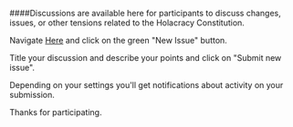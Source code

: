 ####Discussions are available here for participants to discuss changes, issues, or other tensions related to the Holacracy Constitution. 

Navigate <a href="https://github.com/holacracyone/Holacracy-Constitution/issues" target="_blank">Here</a> and click on the green "New Issue" button. 

Title your discussion and describe your points and click on "Submit new issue". 

Depending on your settings you'll get notifications about activity on your submission. 

Thanks for participating. 
